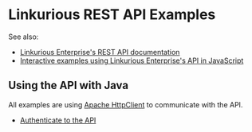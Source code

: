 # Linkurious REST API Examples

See also:
- [Linkurious Enterprise's REST API documentation](https://doc.linkurio.us/server-sdk/latest/apidoc/)
- [Interactive examples using Linkurious Enterprise's API in JavaScript](https://doc.linkurio.us/server-sdk/latest/get-server-status/)

## Using the API with Java

All examples are using [Apache HttpClient](https://hc.apache.org/httpcomponents-client-4.5.x/index.html) to communicate with the API.

- [Authenticate to the API](./java-examples/src/main/java/AuthenticationExample.java)
